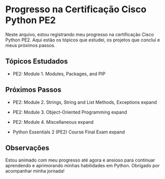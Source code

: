 # Progresso na Certificação Cisco Python PE2

Neste arquivo, estou registrando meu progresso na certificação Cisco Python PE2. Aqui estão os tópicos que estudei, os projetos que concluí e meus próximos passos.

## Tópicos Estudados


- PE2: Module 1. Modules, Packages, and PIP

## Próximos Passos

- PE2: Module 2. Strings, String and List Methods, Exceptions
expand

- PE2: Module 3. Object-Oriented Programming
expand

- PE2: Module 4. Miscellaneous
expand

- Python Essentials 2 (PE2) Course Final Exam
expand

## Observações

Estou animado com meu progresso até agora e ansioso para continuar aprendendo e aprimorando minhas habilidades em Python. Obrigado por acompanhar minha jornada!